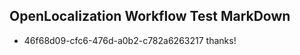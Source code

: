 ## OpenLocalization Workflow Test MarkDown
* 46f68d09-cfc6-476d-a0b2-c782a6263217 
thanks!<!--HONumber=Mar16_HO4-->
